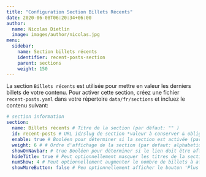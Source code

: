 ```yaml
---
title: "Configuration Section Billets Récents"
date: 2020-06-08T06:20:34+06:00
author:
  name: Nicolas Dietlin
  image: images/author/nicolas.jpg
menu:
  sidebar:
    name: Section billets récents
    identifier: recent-posts-section
    parent: sections
    weight: 150
---
```


La section `Billets récents` est utilisée pour mettre en valeur les derniers billets de votre contenu. Pour activer cette section, créez une fichier `recent-posts.yaml` dans votre répertoire `data/fr/sections` et incluez le contenu suivant:

```yaml
# section information
section:
  name: Billets récents # Titre de la section (par défaut: "" )
  id: recent-posts # URL id/slug de section *valeur à conserver & obligatoire*
  enable: true # Booléen pour déterminer si la section est activée (par défaut: false)
  weight: 6 # # Ordre d'affichage de la section (par defaut: alphabetique suivi par poids)
  showOnNavbar: # true Booléen pour déterminer si le lien doit être affiché pour cette section dans la barre de navigation
  hideTitle: true # Peut optionnellement masquer les titres de la section (defaut: false)
  numShow: 4 # Peut optionnellement augmenter le nombre de billets à afficher (defaut: 3)
  showMoreButton: false # Peu optionnellement afficher le bouton 'Plus de billets' (default: false)
```
